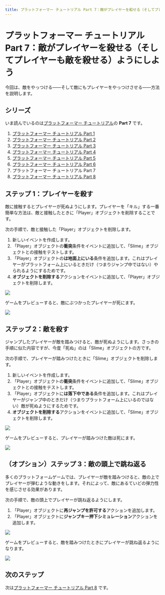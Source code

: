 ```yaml
---
title: プラットフォーマー チュートリアル Part 7：敵がプレイヤーを殺せる（そしてプレイヤーも敵を殺せる）ようにしよう
---
```

# プラットフォーマー チュートリアル Part 7：敵がプレイヤーを殺せる（そしてプレイヤーも敵を殺せる）ようにしよう

今回は、敵をやっつける――そして敵にもプレイヤーをやっつけさせる――方法を説明します。

## シリーズ

いま読んでいるのは[プラットフォーマー チュートリアル](/ja/gdevelop5/tutorials/platformer)の **Part 7** です。

1. [プラットフォーマー チュートリアル Part 1](/ja/gdevelop5/tutorials/platformer)
2. [プラットフォーマー チュートリアル Part 2](/ja/gdevelop5/tutorials/platformer/part-2)
3. [プラットフォーマー チュートリアル Part 3](/ja/gdevelop5/tutorials/platformer/part-3)
4. [プラットフォーマー チュートリアル Part 4](/ja/gdevelop5/tutorials/platformer/part-4)
5. [プラットフォーマー チュートリアル Part 5](/ja/gdevelop5/tutorials/platformer/part-5)
6. [プラットフォーマー チュートリアル Part 6](/ja/gdevelop5/tutorials/platformer/part-6)
7. プラットフォーマー チュートリアル Part 7
8. [プラットフォーマー チュートリアル Part 8](/ja/gdevelop5/tutorials/platformer/part-8)


## ステップ 1：プレイヤーを殺す

敵に接触するとプレイヤーが死ぬようにします。プレイヤーを「キル」する一番簡単な方法は、敵と接触したときに「Player」オブジェクトを削除することです。

次の手順で、敵と接触した「Player」オブジェクトを削除します。

1. 新しいイベントを作成します。
2. 「Player」オブジェクトの**衝突**条件をイベントに追加して、「Slime」オブジェクトとの接触をテストします。
3. 「Player」オブジェクトの**は地面上にいる**条件を追加します。これはプレイヤーがプラットフォーム上にいるときだけ（つまりジャンプ中ではない）やられるようにするためです。
4. **オブジェクトを削除する**アクションをイベントに追加して、「Player」オブジェクトを削除します。

![](/gdevelop5/tutorials/platformer/07-01-kill-player.jpg)

ゲームをプレビューすると、敵にぶつかったプレイヤーが死にます。

![](/gdevelop5/tutorials/platformer/07-02-killing-player-preview.gif)

## ステップ 2：敵を殺す

ジャンプしたプレイヤーが敵を踏みつけると、敵が死ぬようにします。さっきの手順に似た内容ですが、今度「死ぬ」のは「Slime」オブジェクトの方です。

次の手順で、プレイヤーが踏みつけたときに「Slime」オブジェクトを削除します。

1. 新しいイベントを作成します。
2. 「Player」オブジェクトの**衝突**条件をイベントに追加して、「Slime」オブジェクトとの接触をテストします。
3. 「Player」オブジェクトに**は落下中である**条件を追加します。これはプレイヤーがジャンプ中のときだけ（つまりプラットフォーム上にいるのではない）敵が死ぬようにするためです。
4. **オブジェクトを削除する**アクションをイベントに追加して、「Slime」オブジェクトを削除します。

![](/gdevelop5/tutorials/platformer/07-03-kill-enemy.jpg)

ゲームをプレビューすると、プレイヤーが踏みつけた敵は死にます。

![](/gdevelop5/tutorials/platformer/07-04-killing-enemy-preview.gif)

## （オプション）ステップ 3：敵の頭上で跳ね返る

多くのプラットフォームゲームでは、プレイヤーが敵を踏みつけると、敵の上でプレイヤーが弾むような動きをします。それによって、敵にあるていどの弾力性を感じさせる効果があります。

次の手順で、敵の頭上でプレイヤーが跳ね返るようにします。

1. 「Player」オブジェクトに**再ジャンプを許可する**アクションを追加します。
2. 「Player」オブジェクトに**ジャンプキー押下シミュレーション**アクションを追加します。

![](/gdevelop5/tutorials/platformer/07-05-bounce-kill.jpg)

ゲームをプレビューすると、敵を踏みつけたときにプレイヤーが跳ね返るようになります。

![](/gdevelop5/tutorials/platformer/07-06-killing-enemy-bounce-preview.gif)

## 次のステップ

次は[プラットフォーマー チュートリアル Part 8](/ja/gdevelop5/tutorials/platformer/part-8) です。
